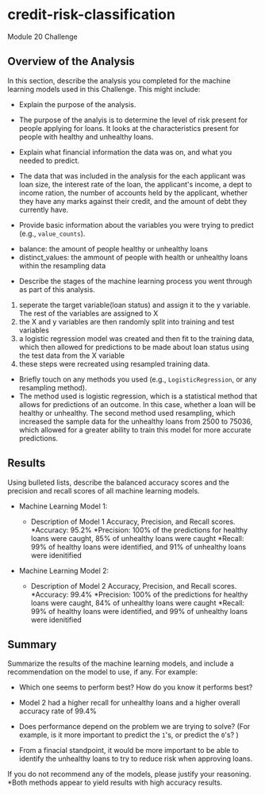 # credit-risk-classification
Module 20 Challenge


## Overview of the Analysis

In this section, describe the analysis you completed for the machine learning models used in this Challenge. This might include:

* Explain the purpose of the analysis.
 * The purpose of the analyis is to determine the level of risk present for people applying for loans. It looks at the characteristics present for people with healthy and unhealthy loans.

* Explain what financial information the data was on, and what you needed to predict.
 * The data that was included in the analysis for the each applicant was loan size, the interest rate of the loan, the applicant's income, a dept to income ration, the number of accounts held by the applicant, whether they have any marks against their credit, and the amount of debt they currently have.

* Provide basic information about the variables you were trying to predict (e.g., `value_counts`).
- balance: the amount of people healthy or unhealthy loans
- distinct_values: the ammount of people with health or unhealthy loans within the resampling data

* Describe the stages of the machine learning process you went through as part of this analysis.
1) seperate the target variable(loan status) and assign it to the y variable. The rest of the variables are assigned to X
2) the X and y variables are then randomly split into training and test variables
3) a logistic regression model was created and then fit to the training data, which then allowed for predictions to be made about loan status using the test data from the X variable
4) these steps were recreated using resampled training data.

* Briefly touch on any methods you used (e.g., `LogisticRegression`, or any resampling method).
 * The method used is logistic regression, which is a statistical method that allows for predictions of an outcome. In this case, whether a loan will be healthy or unhealthy. 
The second method used resampling, which increased the sample data for the unhealthy loans from 2500 to 75036, which allowed for a greater ability to train this model for more accurate predictions.

## Results

Using bulleted lists, describe the balanced accuracy scores and the precision and recall scores of all machine learning models.

* Machine Learning Model 1:
  * Description of Model 1 Accuracy, Precision, and Recall scores.
    *Accuracy: 95.2%
    *Precision: 100% of the predictions for healthy loans were caught, 85% of unhealthy loans were caught
    *Recall: 99% of healthy loans were identified, and 91% of unhealthy loans were idenitified


* Machine Learning Model 2:
  * Description of Model 2 Accuracy, Precision, and Recall scores.
    *Accuracy: 99.4%
    *Precision: 100% of the predictions for healthy loans were caught, 84% of unhealthy loans were caught
    *Recall: 99% of healthy loans were identified, and 99% of unhealthy loans were idenitified
    
    
    
## Summary

Summarize the results of the machine learning models, and include a recommendation on the model to use, if any. For example:
* Which one seems to perform best? How do you know it performs best?
 * Model 2 had a higher recall for unhealthy loans and a higher overall accuracy rate of 99.4%

* Does performance depend on the problem we are trying to solve? (For example, is it more important to predict the `1`'s, or predict the `0`'s? )
 * From a finacial standpoint, it would be more important to be able to identify the unhealthy loans to try to reduce risk when approving loans.

If you do not recommend any of the models, please justify your reasoning.
 *Both methods appear to yield results with high accuracy results.
